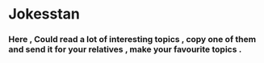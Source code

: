 # Jokesstan

<h3>
    Here , Could read a lot of interesting topics , copy one of them and send it for your relatives , make your favourite topics .
</h3>  

